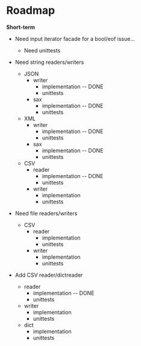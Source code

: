 # Roadmap

**Short-term**
- Need input iterator facade for a bool/eof issue...
    - Need unittests
- Need string readers/writers
    - JSON
        - writer
            - implementation -- DONE
            - unittests
        - sax
            - implementation -- DONE
            - unittests
    - XML
        - writer
            - implementation -- DONE
            - unittests
        - sax
            - implementation -- DONE
            - unittests
    - CSV
        - reader
            - implementation -- DONE
            - unittests
        - writer
            - implementation
            - unittests

- Need file readers/writers
    - CSV
        - reader
            - implementation
            - unittests
        - writer
            - implementation
            - unittests

- Add CSV reader/dictreader
    - reader
        - implementation -- DONE
        - unittests
    - writer
        - implementation
        - unittests
    - dict
        - implementation
        - unittests